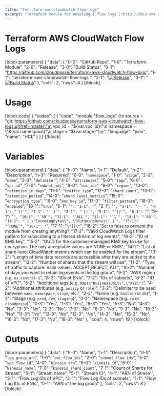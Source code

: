 ```yaml
---
title: "terraform-aws-cloudwatch-flow-logs"
excerpt: "Terraform module for enabling [`flow logs`](http://docs.aws.amazon.com/AmazonVPC/latest/UserGuide/flow-logs.html) for `vpc` and `subnets`."
---
```

# Terraform AWS CloudWatch Flow Logs
[block:parameters]
{
  "data": {
    "0-0": "GitHub Repo",
    "1-0": "Terraform Module",
    "2-0": "Release",
    "3-0": "Build Status",
    "0-1": "https://github.com/cloudposse/terraform-aws-cloudwatch-flow-logs",
    "1-1": "terraform-aws-cloudwatch-flow-logs ",
    "2-1": "[![Release](https://img.shields.io/github/release/cloudposse/terraform-aws-cloudwatch-flow-logs.svg)](https://github.com/cloudposse/terraform-aws-cloudwatch-flow-logs/releases)",
    "3-1": "[![Build Status](https://travis-ci.org/cloudposse/terraform-aws-cloudwatch-flow-logs.svg)](https://travis-ci.org/cloudposse/terraform-aws-cloudwatch-flow-logs)"
  },
  "cols": 2,
  "rows": 4
}
[/block]

# Usage
[block:code]
{
  "codes": [
    {
      "code": "module \"flow_logs\" {\n  source    = \"git::https://github.com/cloudposse/terraform-aws-cloudwatch-flow-logs.git?ref=master\"\n  vpc_id    = \"${var.vpc_id}\"\n  namespace = \"${var.namespace}\"\n  stage     = \"${var.stage}\"\n}",
      "language": "json",
      "name": "HCL"
    }
  ]
}
[/block]
# Variables
[block:parameters]
{
  "data": {
    "h-0": "Name",
    "h-1": "Default",
    "h-2": "Description",
    "h-3": "Required",
    "0-0": "`namespace`",
    "1-0": "`stage`",
    "2-0": "`name`",
    "3-0": "`delimiter`",
    "4-0": "`attributes`",
    "5-0": "`tags`",
    "6-0": "`vpc_id`",
    "7-0": "`subnet_ids`",
    "8-0": "`eni_ids`",
    "9-0": "`region`",
    "10-0": "`retention_in_days`",
    "11-0": "`traffic_type`",
    "12-0": "`shard_count`",
    "13-0": "`retention_period`",
    "14-0": "`shard_level_metrics`",
    "15-0": "`encryption_type`",
    "16-0": "`kms_key_id`",
    "17-0": "`filter_pattern`",
    "18-0": "`enabled`",
    "18-1": "`true`",
    "0-1": "``",
    "1-1": "``",
    "2-1": "``",
    "3-1": "`-`",
    "4-1": "`[]`",
    "7-1": "`[]`",
    "8-1": "`[]`",
    "5-1": "`{}`",
    "6-1": "``",
    "9-1": "``",
    "10-1": "`30`",
    "11-1": "`ALL`",
    "12-1": "`1`",
    "13-1": "`48`",
    "14-1": "`[ \"IncomingBytes\", \"OutgoingBytes\",]`",
    "15-1": "`NONE`",
    "16-1": "``",
    "17-1": "`\"[]\"`",
    "18-2": "Set to false to prevent the module from creating anything",
    "17-2": "Valid CloudWatch Logs filter pattern for subscribing to a filtered stream of log events",
    "16-2": "ID of KMS key",
    "15-2": "GUID for the customer-managed KMS key to use for encryption. The only acceptable values are NONE or KMS",
    "14-2": "List of shard-level CloudWatch metrics which can be enabled for the stream",
    "13-2": "Length of time data records are accessible after they are added to the stream",
    "12-2": "Number of shards that the stream will use",
    "11-2": "Type of traffic to capture. Valid values: ACCEPT,REJECT, ALL",
    "10-2": "Number of days you want to retain log events in the log group",
    "9-2": "AWS region e.g. `us-central-1`",
    "8-2": "IDs of ENIs",
    "7-2": "IDs of subnets",
    "6-2": "ID of VPC",
    "5-2": "Additional tags  (e.g. `map(\"BusinessUnit\",\"XYZ\")`",
    "4-2": "Additional attributes (e.g. `policy` or `role`)",
    "3-2": "Delimiter to be used between `name`, `namespace`, `stage`, etc.",
    "2-2": "Name  (e.g. `bastion` or `db`)",
    "1-2": "Stage (e.g. `prod`, `dev`, `staging`)",
    "0-2": "Namespace (e.g. `cp` or `cloudposse`)",
    "0-3": "Yes",
    "1-3": "Yes",
    "6-3": "Yes",
    "5-3": "No",
    "4-3": "No",
    "3-3": "No",
    "2-3": "No",
    "7-3": "No",
    "8-3": "No",
    "9-3": "No",
    "10-3": "No",
    "11-3": "No",
    "12-3": "No",
    "13-3": "No",
    "14-3": "No",
    "15-3": "No",
    "16-3": "No",
    "17-3": "No",
    "18-3": "No"
  },
  "cols": 4,
  "rows": 19
}
[/block]
# Outputs
[block:parameters]
{
  "data": {
    "h-0": "Name",
    "h-1": "Description",
    "0-0": "`log_group_arn`",
    "1-0": "`eni_flow_ids`",
    "2-0": "`subnet_flow_ids`",
    "3-0": "`vpc_flow_id`",
    "4-0": "`kinesis_arn`",
    "5-0": "`kinesis_id`",
    "6-0": "`kinesis_name`",
    "7-0": "`kinesis_shard_count`",
    "7-1": "Count of Shards for Stream",
    "6-1": "Stream name",
    "5-1": "Stream ID",
    "4-1": "ARN of Stream",
    "3-1": "Flow Log IDs of VPC",
    "2-1": "Flow Log IDs of subnets",
    "1-1": "Flow Log IDs of ENIs",
    "0-1": "ARN of the log group"
  },
  "cols": 2,
  "rows": 8
}
[/block]